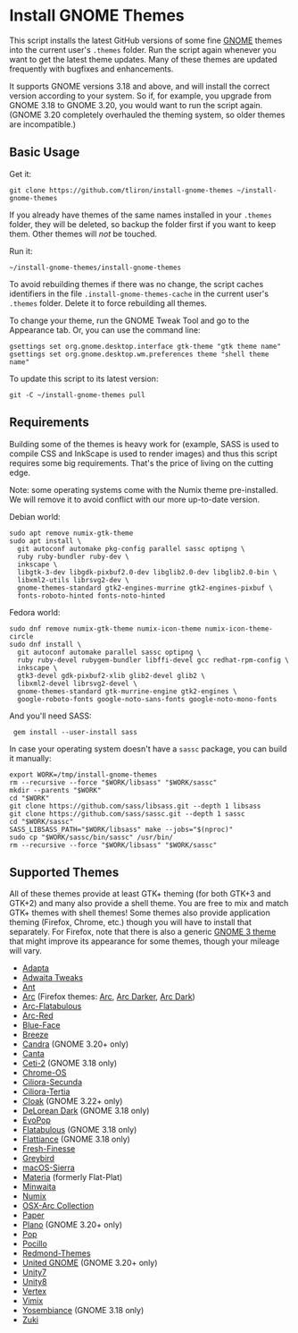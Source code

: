 Install GNOME Themes
====================

This script installs the latest GitHub versions of some fine [GNOME](https://www.gnome.org/) themes into the current user's `.themes` folder. Run the script again whenever you want to get the latest theme updates. Many of these themes are updated frequently with bugfixes and enhancements.

It supports GNOME versions 3.18 and above, and will install the correct version according to your system. So if, for example, you upgrade from GNOME 3.18 to GNOME 3.20, you would want to run the script again. (GNOME 3.20 completely overhauled the theming system, so older themes are incompatible.)


Basic Usage
-----------

Get it:

    git clone https://github.com/tliron/install-gnome-themes ~/install-gnome-themes

If you already have themes of the same names installed in your `.themes` folder, they will be deleted, so backup the folder first if you want to keep them. Other themes will _not_ be touched.

Run it:
    
    ~/install-gnome-themes/install-gnome-themes

To avoid rebuilding themes if there was no change, the script caches identifiers in the file `.install-gnome-themes-cache` in the current user's `.themes` folder. Delete it to force rebuilding all themes.

To change your theme, run the GNOME Tweak Tool and go to the Appearance tab. Or, you can use the command line:

    gsettings set org.gnome.desktop.interface gtk-theme "gtk theme name"
    gsettings set org.gnome.desktop.wm.preferences theme "shell theme name"

To update this script to its latest version:

    git -C ~/install-gnome-themes pull


Requirements
------------

Building some of the themes is heavy work for (example, SASS is used to compile CSS and InkScape is used to render images) and thus this script requires some big requirements. That's the price of living on the cutting edge.

Note: some operating systems come with the Numix theme pre-installed. We will remove it to avoid conflict with our more up-to-date version.

Debian world:

    sudo apt remove numix-gtk-theme
    sudo apt install \
      git autoconf automake pkg-config parallel sassc optipng \
      ruby ruby-bundler ruby-dev \
      inkscape \
      libgtk-3-dev libgdk-pixbuf2.0-dev libglib2.0-dev libglib2.0-bin \
      libxml2-utils librsvg2-dev \
      gnome-themes-standard gtk2-engines-murrine gtk2-engines-pixbuf \
      fonts-roboto-hinted fonts-noto-hinted

Fedora world:

    sudo dnf remove numix-gtk-theme numix-icon-theme numix-icon-theme-circle
    sudo dnf install \
      git autoconf automake parallel sassc optipng \
      ruby ruby-devel rubygem-bundler libffi-devel gcc redhat-rpm-config \
      inkscape \
      gtk3-devel gdk-pixbuf2-xlib glib2-devel glib2 \
      libxml2-devel librsvg2-devel \
      gnome-themes-standard gtk-murrine-engine gtk2-engines \
      google-roboto-fonts google-noto-sans-fonts google-noto-mono-fonts

And you'll need SASS:

     gem install --user-install sass

In case your operating system doesn't have a `sassc` package, you can build it manually:

    export WORK=/tmp/install-gnome-themes
    rm --recursive --force "$WORK/libsass" "$WORK/sassc"
    mkdir --parents "$WORK"
    cd "$WORK"
    git clone https://github.com/sass/libsass.git --depth 1 libsass
    git clone https://github.com/sass/sassc.git --depth 1 sassc
    cd "$WORK/sassc"
    SASS_LIBSASS_PATH="$WORK/libsass" make --jobs="$(nproc)"
    sudo cp "$WORK/sassc/bin/sassc" /usr/bin/
    rm --recursive --force "$WORK/libsass" "$WORK/sassc"


Supported Themes
----------------

All of these themes provide at least GTK+ theming (for both GTK+3 and GTK+2) and many also provide a shell theme. You are free to mix and match GTK+ themes with shell themes! Some themes also provide application theming (Firefox, Chrome, etc.) though you will have to install that separately. For Firefox, note that there is also a generic [GNOME 3 theme](https://addons.mozilla.org/en-US/firefox/addon/adwaita/) that might improve its appearance for some themes, though your mileage will vary.

* [Adapta](https://github.com/tista500/Adapta)
* [Adwaita Tweaks](https://github.com/Jazqa/adwaita-tweaks)
* [Ant](https://github.com/EliverLara/Ant)
* [Arc](https://github.com/horst3180/arc-theme) (Firefox themes: [Arc](https://addons.mozilla.org/en-US/firefox/addon/arc-theme/), [Arc Darker](https://addons.mozilla.org/en-US/firefox/addon/arc-darker-theme/), [Arc Dark](https://addons.mozilla.org/en-US/firefox/addon/arc-dark-theme/))
* [Arc-Flatabulous](https://github.com/andreisergiu98/arc-flatabulous-theme)
* [Arc-Red](https://github.com/mclmza/arc-theme-Red)
* [Blue-Face](https://github.com/Vistaus/Blue-Face)
* [Breeze](https://github.com/dirruk1/gnome-breeze)
* [Candra](https://github.com/killhellokitty/Candra-Themes-3.20) (GNOME 3.20+ only)
* [Canta](https://github.com/vinceliuice/Canta-theme)
* [Ceti-2](https://github.com/horst3180/ceti-theme) (GNOME 3.18 only)
* [Chrome-OS](https://github.com/Elbullazul/Chrome-OS)
* [Ciliora-Secunda](https://github.com/zagortenay333/ciliora-secunda-shell)
* [Ciliora-Tertia](https://github.com/zagortenay333/ciliora-tertia-shell)
* [Cloak](https://github.com/killhellokitty/Cloak-3.22) (GNOME 3.22+ only)
* [DeLorean Dark](https://github.com/killhellokitty/DeLorean-Dark-3.18) (GNOME 3.18 only)
* [EvoPop](https://github.com/solus-cold-storage/evopop-gtk-theme)
* [Flatabulous](https://github.com/anmoljagetia/Flatabulous) (GNOME 3.18 only)
* [Flattiance](https://github.com/IonicaBizau/Flattiance) (GNOME 3.18 only)
* [Fresh-Finesse](https://github.com/Vistaus/Fresh-Finesse)
* [Greybird](https://github.com/shimmerproject/Greybird)
* [macOS-Sierra](https://github.com/Elbullazul/macOS-Sierra)
* [Materia](https://github.com/nana-4/materia-theme) (formerly Flat-Plat)
* [Minwaita](https://github.com/godlyranchdressing/Minwaita)
* [Numix](https://github.com/numixproject/numix-gtk-theme)
* [OSX-Arc Collection](https://github.com/LinxGem33/OSX-Arc-Darker)
* [Paper](https://github.com/snwh/paper-gtk-theme)
* [Plano](https://github.com/lassekongo83/plano-theme) (GNOME 3.20+ only)
* [Pop](https://github.com/pop-os/gtk-theme)
* [Pocillo](https://github.com/UbuntuBudgie/pocillo-gtk-theme)
* [Redmond-Themes](https://github.com/Elbullazul/Redmond-Themes)
* [United GNOME](https://github.com/godlyranchdressing/United-GNOME) (GNOME 3.20+ only)
* [Unity7](https://github.com/B00merang-Project/unity7)
* [Unity8](https://github.com/B00merang-Project/unity8)
* [Vertex](https://github.com/horst3180/vertex-theme)
* [Vimix](https://github.com/vinceliuice/vimix-gtk-themes)
* [Yosembiance](https://github.com/bsundman/Yosembiance) (GNOME 3.18 only)
* [Zuki](https://github.com/lassekongo83/zuki-themes)
